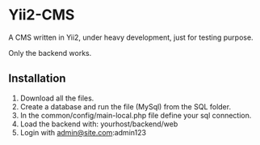 Yii2-CMS
========

A CMS written in Yii2, under heavy development, just for testing purpose. 

Only the backend works. 

Installation
------------

1. Download all the files.
2. Create a database and run the file (MySql) from the SQL folder. 
3. In the common/config/main-local.php file define your sql connection.
4. Load the backend with: yourhost/backend/web
5. Login with admin@site.com:admin123